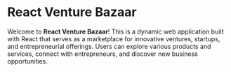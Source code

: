 # React Venture Bazaar

Welcome to **React Venture Bazaar**! This is a dynamic web application built with React that serves as a marketplace for innovative ventures, startups, and entrepreneurial offerings. Users can explore various products and services, connect with entrepreneurs, and discover new business opportunities.

